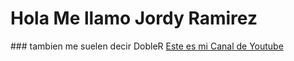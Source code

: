 <h1>Hola Me llamo Jordy Ramirez</h1>
### tambien me suelen decir DobleR
<a href="https://www.youtube.com/channel/UClj7HE1mg5jU1O7JENJwkZw">Este es mi Canal de Youtube</a>


<!--
**dobler22/dobler22** is a ✨ _special_ ✨ repository because its `README.md` (this file) appears on your GitHub profile.

Here are some ideas to get you started:

- 🔭 I’m currently working on ...
- 🌱 I’m currently learning ...
- 👯 I’m looking to collaborate on ...
- 🤔 I’m looking for help with ...
- 💬 Ask me about ...
- 📫 How to reach me: ...
- 😄 Pronouns: ...
- ⚡ Fun fact: ...

-->
